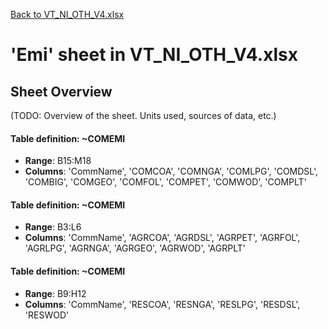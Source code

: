 [Back to VT_NI_OTH_V4.xlsx](README.md)

# 'Emi' sheet in VT_NI_OTH_V4.xlsx

## Sheet Overview

(TODO: Overview of the sheet. Units used, sources of data, etc.)

#### Table definition: ~COMEMI
- **Range**: B15:M18
- **Columns**: 'CommName', 'COMCOA', 'COMNGA', 'COMLPG', 'COMDSL', 'COMBIG', 'COMGEO', 'COMFOL', 'COMPET', 'COMWOD', 'COMPLT'

#### Table definition: ~COMEMI
- **Range**: B3:L6
- **Columns**: 'CommName', 'AGRCOA', 'AGRDSL', 'AGRPET', 'AGRFOL', 'AGRLPG', 'AGRNGA', 'AGRGEO', 'AGRWOD', 'AGRPLT'

#### Table definition: ~COMEMI
- **Range**: B9:H12
- **Columns**: 'CommName', 'RESCOA', 'RESNGA', 'RESLPG', 'RESDSL', 'RESWOD'

